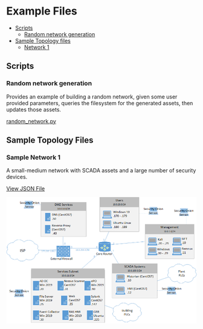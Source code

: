 # Example Files

- [Scripts](#Scripts)
    - [Random network generation](#Random-network-generation)
- [Sample Topology files](#Sample-Topology-Files)
    - [Network 1](#Sample-Network-1)

## Scripts

### Random network generation

Provides an example of building a random network, given some user provided parameters, queries the filesystem for the generated assets, then updates those assets.

[random_network.py](scripts/random_network.py)

## Sample Topology Files

### Sample Network 1
A small-medium network with SCADA assets and a large number of security devices.

[View JSON File](test_files/sample_net_1.json)

![Sample Net 1 Image](../assets/images/sample_net_1.png)